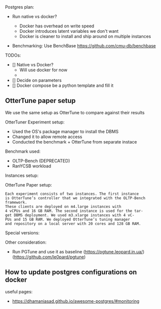 

Postgres plan:

* Run native vs docker?
  * Docker has overhead on write speed
  * Docker introduces latent variables we don't want
  * Docker is cleaner to install and ship around on multiple instances

* Benchmarking: Use BenchBase https://github.com/cmu-db/benchbase 

TODOs:
* [] Native vs Docker?
  - Will use docker for now
  - 
* [] Decide on parameters
* [] Docker compose be a python template and fill it  

## OtterTune paper setup
We use the same setup as OtterTune to compare against their results

OtterTuner Experiment setup:
* Used the OS's package manager to install the DBMS
* Changed it to allow remote access 
* Conducted the benchmark + OtterTune from separate instace

Benchmark used:
* OLTP-Bench (DEPRECATED)
* RanYCSB workload 

Instances setup:

OtterTune Paper setup: 

```
Each experiment consists of two instances. The first instance
is OtterTune’s controller that we integrated with the OLTP-Bench
framework. 
These clients are deployed on m4.large instances with
4 vCPUs and 16 GB RAM. The second instance is used for the tar-
get DBMS deployment. We used m3.xlarge instances with 4 vC-
PUs and 15 GB RAM. We deployed OtterTune’s tuning manager
and repository on a local server with 20 cores and 128 GB RAM.
```
Special versions:



Other consideration:
* Run PGTune and use it as baseline (https://pgtune.leopard.in.ua/) (https://github.com/le0pard/pgtune)


## How to update postgres configurations on docker


useful pages:
* https://dhamaniasad.github.io/awesome-postgres/#monitoring
